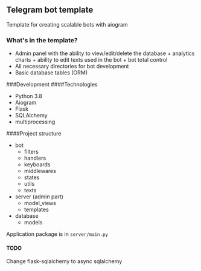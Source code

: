 ## Telegram bot template
Template for creating scalable bots with aiogram

### What's in the template?
* Admin panel with the ability to view/edit/delete the database + analytics charts + ability to edit texts used in the bot + bot total control 
* All necessary directories for bot development  
* Basic database tables (ORM)

###Development
####Technologies
* Python 3.8
* Aiogram
* Flask
* SQLAlchemy
* multiprocessing

####Project structure
* bot
    * filters
    * handlers
    * keyboards
    * middlewares
    * states
    * utils
    * texts
* server (admin part)
    * model_views
    * templates
* database
    * models
    
Application package is in `server/main.py`


#### TODO
Change flask-sqlalchemy to async sqlalchemy

